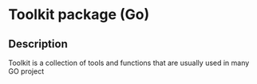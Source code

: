 # Toolkit package (Go)

## Description
Toolkit is a collection of tools and functions that are usually used in many GO project